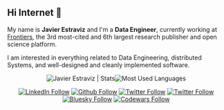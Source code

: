## Hi Internet 🖖

My name is **Javier Estraviz** and I'm a **Data Engineer**, currently working at [Frontiers](https://www.frontiersin.org/), the 3rd most-cited and 6th largest research publisher and open science platform.

I am interested in everything related to Data Engineering, distributed Systems, and well-designed and cleanly implemented software.

<div align="center">

  <p>
    <img align="center" src="https://github-readme-stats.vercel.app/api?username=estraviz&show_icons=true&include_all_commits=true&theme=dracula&hide_border=true" alt="Javier Estraviz | Stats" /><img align="center" src="https://github-readme-stats.vercel.app/api/top-langs/?username=estraviz&hide=html,scss,stylus,blade,jupyter%20notebook,CSS,javascript&layout=compact&theme=dracula&hide_border=true" alt="Most Used Languages" />
  </p>
  
  <p>
    <a class="header-badge" target="_blank" href="https://www.linkedin.com/in/javierestraviz/"><img alt="LinkedIn Follow" src="https://img.shields.io/badge/style--5eba00.svg?label=LinkedIn&logo=linkedin&style=social&logoColor=0285FF"></a>
    <a class="header-badge" target="_blank" href="https://github.com/estraviz"><img alt="Github Follow" src="https://img.shields.io/github/followers/estraviz?label=follow&style=social"></a>
    <a class="header-badge" target="_blank" href="https://thedataisflat.com/"><img alt="Twitter Follow" src="https://img.shields.io/badge/--website?label=blog&logo=awesome-lists&style=social&logoColor=2257ea"></a>
    <a class="header-badge" target="_blank" href="https://twitter.com/estraviz"><img alt="Twitter Follow" src="https://img.shields.io/twitter/follow/estraviz?style=social&logoColor=0285FF"></a>
    <a class="header-badge" target="_blank" href="https://estraviz.bsky.social"><img alt="Bluesky Follow" src="https://img.shields.io/badge/style--0285FF.svg?label=@estraviz.bsky.social&logo=bluesky&style=social&logoColor=0285FF"></a>
    <a class="header-badge" target="_blank" href="https://www.codewars.com/users/estraviz"><img alt="Codewars Follow" src="https://www.codewars.com/users/estraviz/badges/micro"></a>
  </p>
</div>
